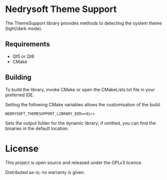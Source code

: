 # Nedrysoft Theme Support

The ThemeSupport library provides methods to detecting the system theme (light/dark mode).

## Requirements

* Qt5 or Qt6
* CMake

## Building

To build the library, invoke CMake or open the CMakeLists.txt file in your preferred IDE.

Setting the following CMake variables allows the customisation of the build.

```
NEDRYSOFT_THEMESUPPORT_LIBRARY_DIR=<dir>
```

Sets the output folder for the dynamic library; if omitted, you can find the binaries in the default location.

# License

This project is open source and released under the GPLv3 licence.

Distributed as-is; no warranty is given.
